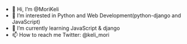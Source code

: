 - 👋 Hi, I’m @MoriKeli
- 👀 I’m interested in Python and Web Development(python-django and JavaScript)
- 🌱 I’m currently learning JavaScript & django
- 📫 How to reach me Twitter: @keli_mori

